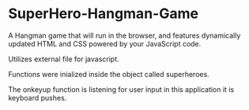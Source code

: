 # SuperHero-Hangman-Game

A Hangman game that will run in the browser, and features dynamically updated HTML and CSS powered by your JavaScript code.


Utilizes external file for javascript.


Functions were inialized inside the object called superheroes.

The onkeyup function is listening for user input in this application it is keyboard pushes.

